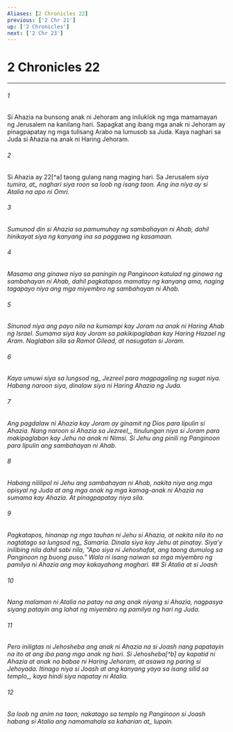 ```yaml
---
Aliases: [2 Chronicles 22]
previous: ['2 Chr 21']
up: ['2 Chronicles']
next: ['2 Chr 23']
---
```

# 2 Chronicles 22

***






















###### 1 










Si Ahazia na bunsong anak ni Jehoram ang iniluklok ng mga mamamayan ng Jerusalem na kanilang hari. Sapagkat ang ibang mga anak ni Jehoram ay pinagpapatay ng mga tulisang Arabo na lumusob sa Juda. Kaya naghari sa Juda si Ahazia na anak ni Haring Jehoram. 





















###### 2 










Si Ahazia ay 22[^a] taong gulang nang maging hari. Sa Jerusalem <i class="trans-change">siya tumira, at_ naghari siya roon sa loob ng isang taon. Ang ina niya ay si Atalia na apo ni Omri. 





















###### 3 










Sumunod din si Ahazia sa pamumuhay ng sambahayan ni Ahab, dahil hinikayat siya ng kanyang ina sa paggawa ng kasamaan. 





















###### 4 










Masama ang ginawa niya sa paningin ng Panginoon katulad ng ginawa ng sambahayan ni Ahab, dahil pagkatapos mamatay ng kanyang ama, naging tagapayo niya ang mga miyembro ng sambahayan ni Ahab. 





















###### 5 










Sinunod niya ang payo nila na kumampi kay Joram na anak ni Haring Ahab ng Israel. Sumama siya kay Joram sa pakikipaglaban kay Haring Hazael ng Aram. Naglaban sila sa Ramot Gilead, at nasugatan si Joram. 





















###### 6 










Kaya umuwi siya sa <i class="trans-change">lungsod ng_ Jezreel para magpagaling ng sugat niya. Habang naroon siya, dinalaw siya ni Haring Ahazia ng Juda. 





















###### 7 










Ang pagdalaw ni Ahazia kay Joram ay ginamit ng Dios para lipulin si Ahazia. Nang naroon si Ahazia <i class="trans-change">sa Jezreel_, tinulungan niya si Joram para makipaglaban kay Jehu na anak ni Nimsi. Si Jehu ang pinili ng Panginoon para lipulin ang sambahayan ni Ahab. 





















###### 8 










Habang nililipol ni Jehu ang sambahayan ni Ahab, nakita niya ang mga opisyal ng Juda at ang mga anak ng mga kamag-anak ni Ahazia na sumama kay Ahazia. At pinagpapatay niya sila. 





















###### 9 










Pagkatapos, hinanap ng mga tauhan ni Jehu si Ahazia, at nakita nila ito na nagtatago sa <i class="trans-change">lungsod ng_ Samaria. Dinala siya kay Jehu at pinatay. Siyaʼy inilibing nila dahil sabi nila, "Apo siya ni Jehoshafat, ang taong dumulog sa Panginoon ng buong puso." Wala ni isang naiwan sa mga miyembro ng pamilya ni Ahazia ang may kakayahang maghari. ## Si Atalia at si Joash 





















###### 10 










Nang malaman ni Atalia na patay na ang anak niyang si Ahazia, nagpasya siyang patayin ang lahat ng miyembro ng pamilya ng hari ng Juda. 





















###### 11 










Pero iniligtas ni Jehosheba ang anak ni Ahazia na si Joash nang papatayin na ito at ang iba pang mga anak ng hari. Si Jehosheba[^b] ay kapatid ni Ahazia at anak na babae ni Haring Jehoram, at asawa ng paring si Jehoyada. Itinago niya si Joash at ang kanyang yaya sa isang silid <i class="trans-change">sa templo_, kaya hindi siya napatay ni Atalia. 





















###### 12 










Sa loob ng anim na taon, nakatago sa templo ng Panginoon si Joash habang si Atalia ang namamahala sa <i class="trans-change">kaharian at_ lupain.
